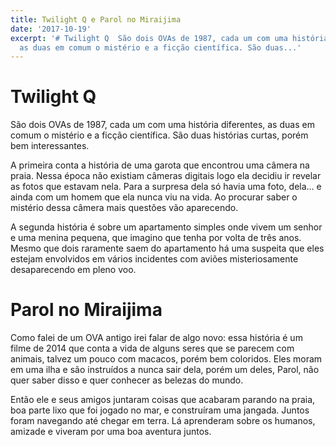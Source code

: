 ```yaml
---
title: Twilight Q e Parol no Miraijima
date: '2017-10-19'
excerpt: '# Twilight Q  São dois OVAs de 1987, cada um com uma história diferentes,
  as duas em comum o mistério e a ficção científica. São duas...'
---
```




# Twilight Q

São dois OVAs de 1987, cada um com uma história diferentes, as duas em comum o mistério e a ficção científica. São duas histórias curtas, porém bem interessantes.

A primeira conta a história de uma garota que encontrou uma câmera na praia. Nessa época não existiam câmeras digitais logo ela decidiu ir revelar as fotos que estavam nela. Para a surpresa dela só havia uma foto, dela… e ainda com um homem que ela nunca viu na vida. Ao procurar saber o mistério dessa câmera mais questões vão aparecendo.

A segunda história é sobre um apartamento simples onde vivem um senhor e uma menina pequena, que imagino que tenha por volta de três anos. Mesmo que dois raramente saem do apartamento há uma suspeita que eles estejam envolvidos em vários incidentes com aviões misteriosamente desaparecendo em pleno voo.

# Parol no Miraijima

Como falei de um OVA antigo irei falar de algo novo: essa história é um filme de 2014 que conta a vida de alguns seres que se parecem com animais, talvez um pouco com macacos, porém bem coloridos. Eles moram em uma ilha e são instruídos a nunca sair dela, porém um deles, Parol, não quer saber disso e quer conhecer as belezas do mundo.

Então ele e seus amigos juntaram coisas que acabaram parando na praia, boa parte lixo que foi jogado no mar, e construíram uma jangada. Juntos foram navegando até chegar em terra. Lá aprenderam sobre os humanos, amizade e viveram por uma boa aventura juntos.